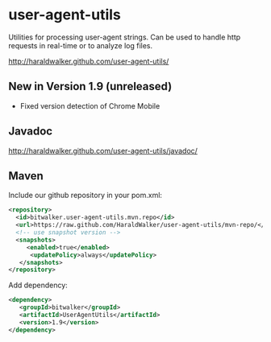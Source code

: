 user-agent-utils
================

Utilities for processing user-agent strings. Can be used to handle http requests in real-time or to analyze log files.

http://haraldwalker.github.com/user-agent-utils/

New in Version 1.9 (unreleased)
------------------

* Fixed version detection of Chrome Mobile

Javadoc
-------
http://haraldwalker.github.com/user-agent-utils/javadoc/

Maven
-----

Include our github repository in your pom.xml:
```xml
<repository>
  <id>bitwalker.user-agent-utils.mvn.repo</id>
  <url>https://raw.github.com/HaraldWalker/user-agent-utils/mvn-repo/</url>
  <!-- use snapshot version -->
  <snapshots>
     <enabled>true</enabled>
      <updatePolicy>always</updatePolicy>
   </snapshots>
</repository>
```
Add dependency:
```xml
<dependency>
   <groupId>bitwalker</groupId>
   <artifactId>UserAgentUtils</artifactId>
   <version>1.9</version>
</dependency>
```
